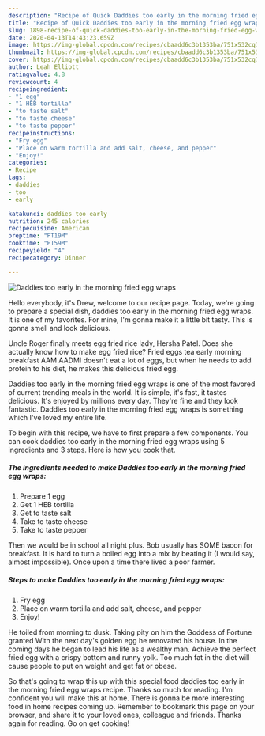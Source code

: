 ```yaml
---
description: "Recipe of Quick Daddies too early in the morning fried egg wraps"
title: "Recipe of Quick Daddies too early in the morning fried egg wraps"
slug: 1898-recipe-of-quick-daddies-too-early-in-the-morning-fried-egg-wraps
date: 2020-04-13T14:43:23.659Z
image: https://img-global.cpcdn.com/recipes/cbaadd6c3b1353ba/751x532cq70/daddies-too-early-in-the-morning-fried-egg-wraps-recipe-main-photo.jpg
thumbnail: https://img-global.cpcdn.com/recipes/cbaadd6c3b1353ba/751x532cq70/daddies-too-early-in-the-morning-fried-egg-wraps-recipe-main-photo.jpg
cover: https://img-global.cpcdn.com/recipes/cbaadd6c3b1353ba/751x532cq70/daddies-too-early-in-the-morning-fried-egg-wraps-recipe-main-photo.jpg
author: Leah Elliott
ratingvalue: 4.8
reviewcount: 4
recipeingredient:
- "1 egg"
- "1 HEB tortilla"
- "to taste salt"
- "to taste cheese"
- "to taste pepper"
recipeinstructions:
- "Fry egg"
- "Place on warm tortilla and add salt, cheese, and pepper"
- "Enjoy!"
categories:
- Recipe
tags:
- daddies
- too
- early

katakunci: daddies too early 
nutrition: 245 calories
recipecuisine: American
preptime: "PT19M"
cooktime: "PT59M"
recipeyield: "4"
recipecategory: Dinner

---
```



![Daddies too early in the morning fried egg wraps](https://img-global.cpcdn.com/recipes/cbaadd6c3b1353ba/751x532cq70/daddies-too-early-in-the-morning-fried-egg-wraps-recipe-main-photo.jpg)

Hello everybody, it's Drew, welcome to our recipe page. Today, we're going to prepare a special dish, daddies too early in the morning fried egg wraps. It is one of my favorites. For mine, I'm gonna make it a little bit tasty. This is gonna smell and look delicious.

Uncle Roger finally meets egg fried rice lady, Hersha Patel. Does she actually know how to make egg fried rice? Fried eggs tea early morning breakfast AAM AADMI doesn&#39;t eat a lot of eggs, but when he needs to add protein to his diet, he makes this delicious fried egg.

Daddies too early in the morning fried egg wraps is one of the most favored of current trending meals in the world. It is simple, it's fast, it tastes delicious. It's enjoyed by millions every day. They're fine and they look fantastic. Daddies too early in the morning fried egg wraps is something which I've loved my entire life.


To begin with this recipe, we have to first prepare a few components. You can cook daddies too early in the morning fried egg wraps using 5 ingredients and 3 steps. Here is how you cook that.

<!--inarticleads1-->

##### The ingredients needed to make Daddies too early in the morning fried egg wraps:

1. Prepare 1 egg
1. Get 1 HEB tortilla
1. Get to taste salt
1. Take to taste cheese
1. Take to taste pepper


Then we would be in school all night plus. Bob usually has SOME bacon for breakfast. It is hard to turn a boiled egg into a mix by beating it (I would say, almost impossible). Once upon a time there lived a poor farmer. 

<!--inarticleads2-->

##### Steps to make Daddies too early in the morning fried egg wraps:

1. Fry egg
1. Place on warm tortilla and add salt, cheese, and pepper
1. Enjoy!


He toiled from morning to dusk. Taking pity on him the Goddess of Fortune granted With the next day&#39;s golden egg he renovated his house. In the coming days he began to lead his life as a wealthy man. Achieve the perfect fried egg with a crispy bottom and runny yolk. Too much fat in the diet will cause people to put on weight and get fat or obese. 

So that's going to wrap this up with this special food daddies too early in the morning fried egg wraps recipe. Thanks so much for reading. I'm confident you will make this at home. There is gonna be more interesting food in home recipes coming up. Remember to bookmark this page on your browser, and share it to your loved ones, colleague and friends. Thanks again for reading. Go on get cooking!

